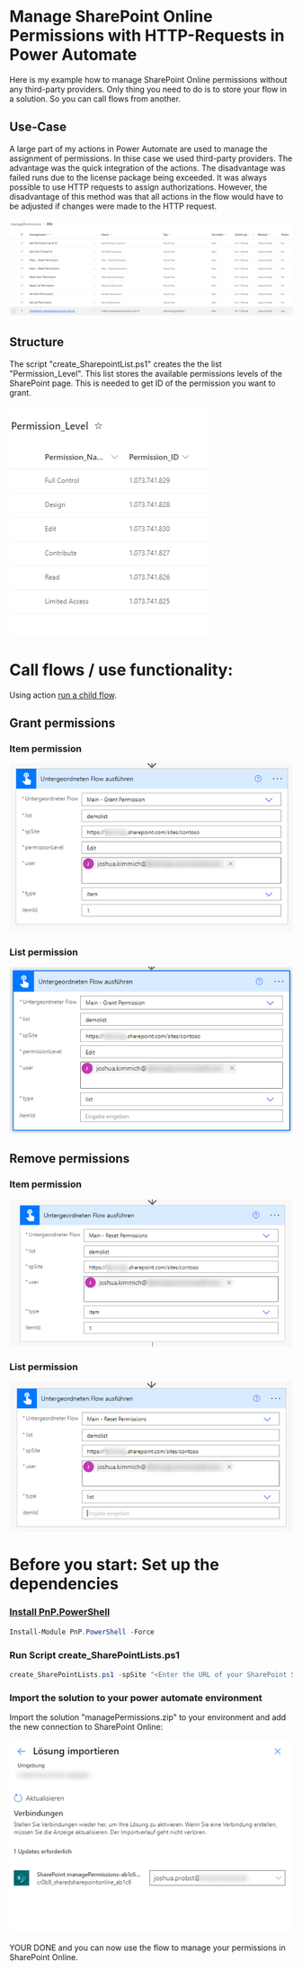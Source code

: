 # Manage SharePoint Online Permissions with HTTP-Requests in Power Automate 

Here is my example how to manage SharePoint Online permissions without any third-party providers. Only thing you need to do is to store your flow in a solution. So you can call flows from another. 

## Use-Case

A large part of my actions in Power Automate are used to manage the assignment of permissions. In thise case we used third-party providers. The advantage was the quick integration of the actions. The disadvantage was failed runs due to the license package being exceeded. It was always possible to use HTTP requests to assign authorizations. However, the disadvantage of this method was that all actions in the flow would have to be adjusted if changes were made to the HTTP request.

![Solution Overview](assets/available_flows.png)

## Structure

The script "create_SharepointList.ps1" creates the the list "Permission_Level". 
This list stores the available permissions levels of the SharePoint page. This is needed to get ID of the permission you want to grant.

![Permission_Level list](assets/permission_level_list.png)

# Call flows / use functionality:

Using action [run a child flow](https://learn.microsoft.com/en-us/power-automate/create-child-flows).

## Grant permissions

### Item permission
![grant item permission](assets/grant_itempermission.png)

### List permission
![grant list permission](assets/grant_listpermission.png)

## Remove permissions

### Item permission
![remove item permission](assets/remove_itempermission.png)

### List permission
![remove list permission](assets/remove_listpermission.png)


# Before you start: Set up the dependencies

### [Install PnP.PowerShell](https://pnp.github.io/powershell/) 

```powershell
Install-Module PnP.PowerShell -Force
```

### Run Script create_SharePointLists.ps1

```powershell
create_SharePointLists.ps1 -spSite "<Enter the URL of your SharePoint Site here>
```

### Import the solution to your power automate environment

Import the solution "managePermissions.zip" to your environment and add the new connection to SharePoint Online: 

![import solution](assets/import_Solution.png)

YOUR DONE and you can now use the flow to manage your permissions in SharePoint Online.


